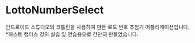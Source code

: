# LottoNumberSelect
안드로이드 스튜디오와 코틀린을 사용하여 만든 로도 번호 추첨기 어플리케이션입니다.
<br>
*패스트 캠퍼스 강의 실습 및 연습용으로 간단히 만들었습니다.

